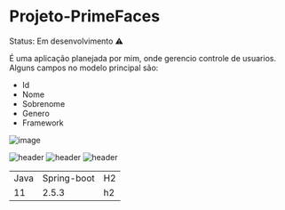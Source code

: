 # Projeto-PrimeFaces
 
 Status: Em desenvolvimento ⚠️

É uma aplicação planejada por mim, onde gerencio controle de usuarios.
Alguns campos no modelo principal são: 
+ Id
+ Nome
+ Sobrenome
+ Genero
+ Framework
  
![image](https://github.com/JoaoEduardoFM/Projeto-PrimeFace/assets/90796699/34211d15-f23e-4ec2-a203-4da85f15f8b2)

![header](https://user-images.githubusercontent.com/90796699/228732700-385f1245-70e2-4afa-8fcb-3838c43cc3d1.png)
![header](https://user-images.githubusercontent.com/90796699/228732963-6bafac5b-bb12-4e8d-b72a-47b3798f7bc3.png)
![header](https://user-images.githubusercontent.com/90796699/229381110-73a2592a-5e58-4948-ae38-a179cc119e10.png)
<table>
  <tr>
    <td>Java</td>
    <td>Spring-boot</td>
    <td>H2</td>
  </tr>
  <tr>
    <td>11</td>
    <td>2.5.3</td>
    <td>h2</td>
  </tr>
</table>
